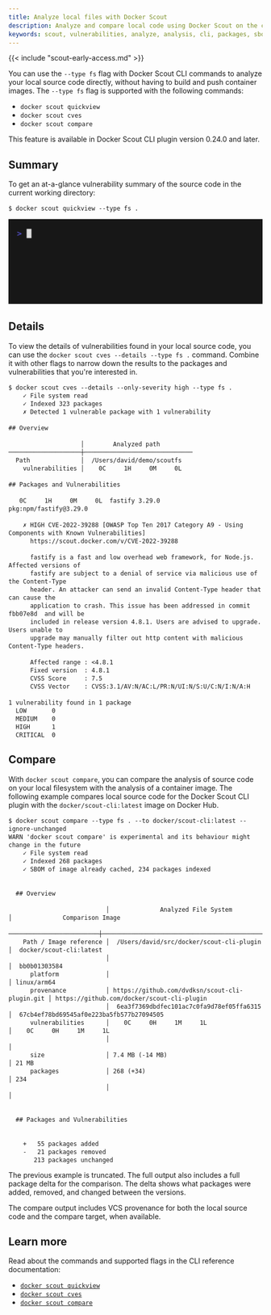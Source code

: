 ```yaml
---
title: Analyze local files with Docker Scout
description: Analyze and compare local code using Docker Scout on the command line
keywords: scout, vulnerabilities, analyze, analysis, cli, packages, sbom, cve, security, local, source, code, supply chain
---
```


{{< include "scout-early-access.md" >}}

You can use the `--type fs` flag with Docker Scout CLI commands to analyze your
local source code directly, without having to build and push container images.
The `--type fs` flag is supported with the following commands:

- `docker scout quickview`
- `docker scout cves`
- `docker scout compare`

This feature is available in Docker Scout CLI plugin version 0.24.0 and later.

## Summary

To get an at-a-glance vulnerability summary of the source code in the current
working directory:

```console
$ docker scout quickview --type fs .
```

![Animated example of the quickstart command](./images/quickstart.gif)

## Details

To view the details of vulnerabilities found in your local source code, you can
use the `docker scout cves --details --type fs .` command. Combine it with
other flags to narrow down the results to the packages and vulnerabilities that
you're interested in.

```console
$ docker scout cves --details --only-severity high --type fs .
    ✓ File system read
    ✓ Indexed 323 packages
    ✗ Detected 1 vulnerable package with 1 vulnerability

​## Overview

                    │        Analyzed path         
────────────────────┼──────────────────────────────
  Path              │  /Users/david/demo/scoutfs   
    vulnerabilities │    0C     1H     0M     0L   

​## Packages and Vulnerabilities

   0C     1H     0M     0L  fastify 3.29.0
pkg:npm/fastify@3.29.0

    ✗ HIGH CVE-2022-39288 [OWASP Top Ten 2017 Category A9 - Using Components with Known Vulnerabilities]
      https://scout.docker.com/v/CVE-2022-39288
    
      fastify is a fast and low overhead web framework, for Node.js. Affected versions of 
      fastify are subject to a denial of service via malicious use of the Content-Type    
      header. An attacker can send an invalid Content-Type header that can cause the      
      application to crash. This issue has been addressed in commit  fbb07e8d  and will be
      included in release version 4.8.1. Users are advised to upgrade. Users unable to    
      upgrade may manually filter out http content with malicious Content-Type headers.   
    
      Affected range : <4.8.1                                        
      Fixed version  : 4.8.1                                         
      CVSS Score     : 7.5                                           
      CVSS Vector    : CVSS:3.1/AV:N/AC:L/PR:N/UI:N/S:U/C:N/I:N/A:H  
    
1 vulnerability found in 1 package
  LOW       0  
  MEDIUM    0  
  HIGH      1  
  CRITICAL  0
```

## Compare

With `docker scout compare`, you can compare the analysis of source code on
your local filesystem with the analysis of a container image. The following
example compares local source code for the Docker Scout CLI plugin with the
`docker/scout-cli:latest` image on Docker Hub.

```console
$ docker scout compare --type fs . --to docker/scout-cli:latest --ignore-unchanged
WARN 'docker scout compare' is experimental and its behaviour might change in the future
    ✓ File system read
    ✓ Indexed 268 packages
    ✓ SBOM of image already cached, 234 packages indexed


  ## Overview

                           │              Analyzed File System              │              Comparison Image
  ─────────────────────────┼────────────────────────────────────────────────┼─────────────────────────────────────────────
    Path / Image reference │  /Users/david/src/docker/scout-cli-plugin      │  docker/scout-cli:latest
                           │                                                │  bb0b01303584
      platform             │                                                │ linux/arm64
      provenance           │ https://github.com/dvdksn/scout-cli-plugin.git │ https://github.com/docker/scout-cli-plugin
                           │  6ea3f7369dbdfec101ac7c0fa9d78ef05ffa6315      │  67cb4ef78bd69545af0e223ba5fb577b27094505
      vulnerabilities      │    0C     0H     1M     1L                     │    0C     0H     1M     1L
                           │                                                │
      size                 │ 7.4 MB (-14 MB)                                │ 21 MB
      packages             │ 268 (+34)                                      │ 234
                           │                                                │


  ## Packages and Vulnerabilities


    +   55 packages added
    -   21 packages removed
       213 packages unchanged
```

The previous example is truncated. The full output also includes a full package
delta for the comparison. The delta shows what packages were added, removed,
and changed between the versions.

The compare output includes VCS provenance for both the local source code and
the compare target, when available.

## Learn more

Read about the commands and supported flags in the CLI reference documentation:

- [`docker scout quickview`](../engine/reference/commandline/scout_compare.md)
- [`docker scout cves`](../engine/reference/commandline/scout_compare.md)
- [`docker scout compare`](../engine/reference/commandline/scout_compare.md)
